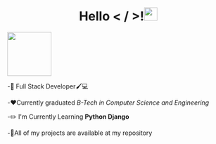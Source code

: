 <h1 align="center"><b> Hello < / >!</b><img src = "https://raw.githubusercontent.com/MartinHeinz/MartinHeinz/master/wave.gif" width = 30px> </h1> </h1>
<p align="center">
<p align="left">
<img src="https://octodex.github.com/images/hula_loop_octodex03.gif"  width="100px" height="100px"> 
</p>
 
</p>
  
-💬 Full Stack Developer🖌💻

-:heart:Currently graduated  *B-Tech in  Computer Science and  Engineering* 

-:pencil2: I'm Currently Learning **Python Django**

-:pushpin:All of my projects are available at my repository

<!---
rashidarashi/rashidarashi is a ✨ special ✨ repository because its `README.md` (this file) appears on your GitHub profile.
You can click the Preview link to take a look at your changes.
--->
